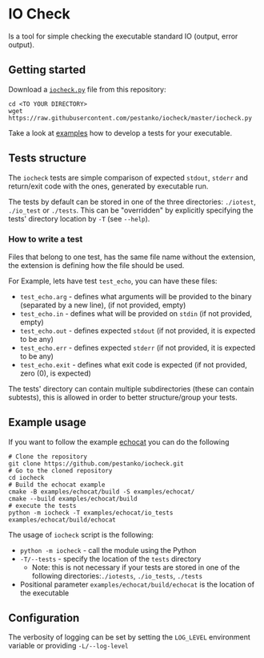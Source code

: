 # IO Check

Is a tool for simple checking the executable standard IO (output, error output).

## Getting started

Download a [``iocheck.py``](./iocheck.py) file from this repository:

```shell
cd <TO YOUR DIRECTORY>
wget  https://raw.githubusercontent.com/pestanko/iocheck/master/iocheck.py
```

Take a look at [examples](./examples) how to develop a tests for your executable.

## Tests structure

The ``iocheck`` tests are simple comparison of expected `stdout`, `stderr` and return/exit code with the ones,
generated by executable run.

The tests by default can be stored in one of the three directories: ``./iotest``, `./io_test` or ``./tests``.
This can be "overridden" by explicitly specifying the tests' directory location by ``-T`` (see `--help`).

### How to write a test

Files that belong to one test, has the same file name without the extension,
the extension is defining how the file should be used.

For Example, lets have test `test_echo`, you can have these files:
- `test_echo.arg` - defines what arguments will be provided to the binary (separated by a new line), (if not provided, empty)
- `test_echo.in` - defines what will be provided on `stdin` (if not provided, empty)
- `test_echo.out` - defines expected `stdout` (if not provided, it is expected to be any)
- `test_echo.err` - defines expected `stderr` (if not provided, it is expected to be any)
- `test_echo.exit` - defines what exit code is expected (if not provided, zero (0), is expected)

The tests' directory can contain multiple subdirectories (these can contain subtests),
this is allowed in order to better structure/group your tests.


## Example usage

If you want to follow the example [echocat](./examples/echocat) you can do the following

```shell
# Clone the repository
git clone https://github.com/pestanko/iocheck.git
# Go to the cloned repository
cd iocheck
# Build the echocat example
cmake -B examples/echocat/build -S examples/echocat/
cmake --build examples/echocat/build
# execute the tests
python -m iocheck -T examples/echocat/io_tests examples/echocat/build/echocat
```

The usage of `iocheck` script is the following:

- ``python -m iocheck`` - call the module using the Python
- ``-T/--tests`` - specify the location of the `tests` directory
  - Note: this is not necessary if your tests are stored in one of the following directories:``./iotests``, `./io_tests`, `./tests`
- Positional parameter ``examples/echocat/build/echocat`` is the location of the executable


## Configuration

The verbosity of logging can be set by setting the ``LOG_LEVEL`` environment variable or providing `-L/--log-level`
